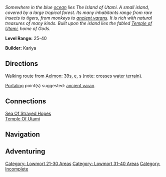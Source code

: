 *Somewhere in the blue
[ocean](:Category:_Sea_Of_Strayed_Hopes.md "wikilink") lies The Island
of Utami. A small island, covered by a large tropical forest. Its many
inhabitants range from rare insects to tigers, from monkeys to [ancient
varans](Ancient_Varan.md "wikilink"). It is rich with natural treasures
of many kinds. Built upon the island lies the fabled [Temple of
Utami](:Category:_Temple_Of_Utami.md "wikilink"), home of Gods.*

**Level Range:** 25-40

**Builder:** Kariya

## Directions

Walking route from [Aelmon](Aelmon.md "wikilink"): 39s, e, s (note:
crosses [water terrain](Water_Terrain.md "wikilink")).

[Portaling](Portal.md "wikilink") point(s) suggested: [ancient
varan](Ancient_Varan.md "wikilink").

## Connections

[Sea Of Strayed Hopes](Sea_Of_Strayed_Hopes "wikilink")  
[Temple Of Utami](Temple_Of_Utami "wikilink")

## Navigation

## Adventuring

[Category: Lowmort 21-30
Areas](Category:_Lowmort_21-30_Areas "wikilink") [Category: Lowmort
31-40 Areas](Category:_Lowmort_31-40_Areas "wikilink") [Category:
Incomplete](Category:_Incomplete "wikilink")
